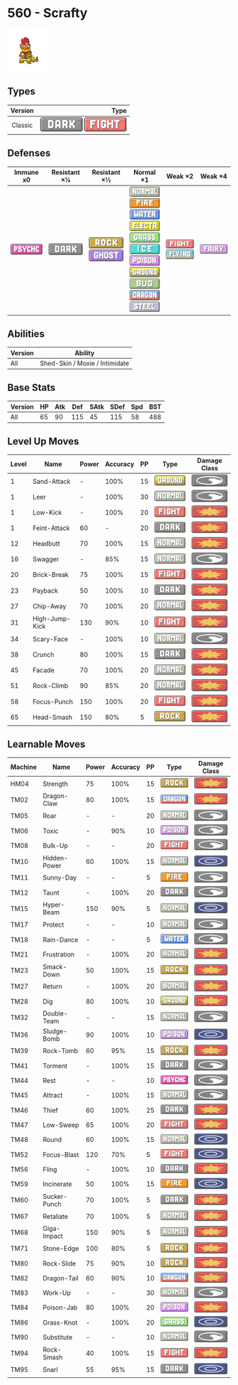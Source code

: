 # 560 - Scrafty

![scrafty](../img/pokemon/560.png)

## Types

| Version | Type                                                                  |
| :-----: | --------------------------------------------------------------------: |
| Classic | ![dark](../img/types/dark.png) ![fighting](../img/types/fighting.png) |

## Defenses

| Immune x0                            | Resistant ×¼                   | Resistant ×½                                                        | Normal ×1                                                                                                                                                                                                                                                                                                                                                                                                              | Weak ×2                                                                       | Weak ×4                          |
| ------------------------------------ | ------------------------------ | ------------------------------------------------------------------- | ---------------------------------------------------------------------------------------------------------------------------------------------------------------------------------------------------------------------------------------------------------------------------------------------------------------------------------------------------------------------------------------------------------------------- | ----------------------------------------------------------------------------- | -------------------------------- |
| ![psychic](../img/types/psychic.png) | ![dark](../img/types/dark.png) | ![rock](../img/types/rock.png)<br/>![ghost](../img/types/ghost.png) | ![normal](../img/types/normal.png)<br/>![fire](../img/types/fire.png)<br/>![water](../img/types/water.png)<br/>![electric](../img/types/electric.png)<br/>![grass](../img/types/grass.png)<br/>![ice](../img/types/ice.png)<br/>![poison](../img/types/poison.png)<br/>![ground](../img/types/ground.png)<br/>![bug](../img/types/bug.png)<br/>![dragon](../img/types/dragon.png)<br/>![steel](../img/types/steel.png) | ![fighting](../img/types/fighting.png)<br/>![flying](../img/types/flying.png) | ![fairy](../img/types/fairy.png) |

## Abilities

| Version | Ability                        |
| ------- | ------------------------------ |
| All     | Shed-Skin / Moxie / Intimidate |

## Base Stats

| Version | HP | Atk | Def | SAtk | SDef | Spd | BST |
| ------- | -- | --- | --- | ---- | ---- | --- | --- |
| All     | 65 | 90  | 115 | 45   | 115  | 58  | 488 |

## Level Up Moves

| Level | Name           | Power | Accuracy | PP | Type                                   | Damage Class                           |
| ----- | -------------- | ----- | -------- | -- | -------------------------------------- | -------------------------------------- |
| 1     | Sand-Attack    | -     | 100%     | 15 | ![ground](../img/types/ground.png)     | ![status](../img/types/status.png)     |
| 1     | Leer           | -     | 100%     | 30 | ![normal](../img/types/normal.png)     | ![status](../img/types/status.png)     |
| 1     | Low-Kick       | -     | 100%     | 20 | ![fighting](../img/types/fighting.png) | ![physical](../img/types/physical.png) |
| 1     | Feint-Attack   | 60    | -        | 20 | ![dark](../img/types/dark.png)         | ![physical](../img/types/physical.png) |
| 12    | Headbutt       | 70    | 100%     | 15 | ![normal](../img/types/normal.png)     | ![physical](../img/types/physical.png) |
| 16    | Swagger        | -     | 85%      | 15 | ![normal](../img/types/normal.png)     | ![status](../img/types/status.png)     |
| 20    | Brick-Break    | 75    | 100%     | 15 | ![fighting](../img/types/fighting.png) | ![physical](../img/types/physical.png) |
| 23    | Payback        | 50    | 100%     | 10 | ![dark](../img/types/dark.png)         | ![physical](../img/types/physical.png) |
| 27    | Chip-Away      | 70    | 100%     | 20 | ![normal](../img/types/normal.png)     | ![physical](../img/types/physical.png) |
| 31    | High-Jump-Kick | 130   | 90%      | 10 | ![fighting](../img/types/fighting.png) | ![physical](../img/types/physical.png) |
| 34    | Scary-Face     | -     | 100%     | 10 | ![normal](../img/types/normal.png)     | ![status](../img/types/status.png)     |
| 38    | Crunch         | 80    | 100%     | 15 | ![dark](../img/types/dark.png)         | ![physical](../img/types/physical.png) |
| 45    | Facade         | 70    | 100%     | 20 | ![normal](../img/types/normal.png)     | ![physical](../img/types/physical.png) |
| 51    | Rock-Climb     | 90    | 85%      | 20 | ![normal](../img/types/normal.png)     | ![physical](../img/types/physical.png) |
| 58    | Focus-Punch    | 150   | 100%     | 20 | ![fighting](../img/types/fighting.png) | ![physical](../img/types/physical.png) |
| 65    | Head-Smash     | 150   | 80%      | 5  | ![rock](../img/types/rock.png)         | ![physical](../img/types/physical.png) |

## Learnable Moves

| Machine | Name         | Power | Accuracy | PP | Type                                   | Damage Class                           |
| ------- | ------------ | ----- | -------- | -- | -------------------------------------- | -------------------------------------- |
| HM04    | Strength     | 75    | 100%     | 15 | ![rock](../img/types/rock.png)         | ![physical](../img/types/physical.png) |
| TM02    | Dragon-Claw  | 80    | 100%     | 15 | ![dragon](../img/types/dragon.png)     | ![physical](../img/types/physical.png) |
| TM05    | Roar         | -     | -        | 20 | ![normal](../img/types/normal.png)     | ![status](../img/types/status.png)     |
| TM06    | Toxic        | -     | 90%      | 10 | ![poison](../img/types/poison.png)     | ![status](../img/types/status.png)     |
| TM08    | Bulk-Up      | -     | -        | 20 | ![fighting](../img/types/fighting.png) | ![status](../img/types/status.png)     |
| TM10    | Hidden-Power | 60    | 100%     | 15 | ![normal](../img/types/normal.png)     | ![special](../img/types/special.png)   |
| TM11    | Sunny-Day    | -     | -        | 5  | ![fire](../img/types/fire.png)         | ![status](../img/types/status.png)     |
| TM12    | Taunt        | -     | 100%     | 20 | ![dark](../img/types/dark.png)         | ![status](../img/types/status.png)     |
| TM15    | Hyper-Beam   | 150   | 90%      | 5  | ![normal](../img/types/normal.png)     | ![special](../img/types/special.png)   |
| TM17    | Protect      | -     | -        | 10 | ![normal](../img/types/normal.png)     | ![status](../img/types/status.png)     |
| TM18    | Rain-Dance   | -     | -        | 5  | ![water](../img/types/water.png)       | ![status](../img/types/status.png)     |
| TM21    | Frustration  | -     | 100%     | 20 | ![normal](../img/types/normal.png)     | ![physical](../img/types/physical.png) |
| TM23    | Smack-Down   | 50    | 100%     | 15 | ![rock](../img/types/rock.png)         | ![physical](../img/types/physical.png) |
| TM27    | Return       | -     | 100%     | 20 | ![normal](../img/types/normal.png)     | ![physical](../img/types/physical.png) |
| TM28    | Dig          | 80    | 100%     | 10 | ![ground](../img/types/ground.png)     | ![physical](../img/types/physical.png) |
| TM32    | Double-Team  | -     | -        | 15 | ![normal](../img/types/normal.png)     | ![status](../img/types/status.png)     |
| TM36    | Sludge-Bomb  | 90    | 100%     | 10 | ![poison](../img/types/poison.png)     | ![special](../img/types/special.png)   |
| TM39    | Rock-Tomb    | 60    | 95%      | 15 | ![rock](../img/types/rock.png)         | ![physical](../img/types/physical.png) |
| TM41    | Torment      | -     | 100%     | 15 | ![dark](../img/types/dark.png)         | ![status](../img/types/status.png)     |
| TM44    | Rest         | -     | -        | 10 | ![psychic](../img/types/psychic.png)   | ![status](../img/types/status.png)     |
| TM45    | Attract      | -     | 100%     | 15 | ![normal](../img/types/normal.png)     | ![status](../img/types/status.png)     |
| TM46    | Thief        | 60    | 100%     | 25 | ![dark](../img/types/dark.png)         | ![physical](../img/types/physical.png) |
| TM47    | Low-Sweep    | 65    | 100%     | 20 | ![fighting](../img/types/fighting.png) | ![physical](../img/types/physical.png) |
| TM48    | Round        | 60    | 100%     | 15 | ![normal](../img/types/normal.png)     | ![special](../img/types/special.png)   |
| TM52    | Focus-Blast  | 120   | 70%      | 5  | ![fighting](../img/types/fighting.png) | ![special](../img/types/special.png)   |
| TM56    | Fling        | -     | 100%     | 10 | ![dark](../img/types/dark.png)         | ![physical](../img/types/physical.png) |
| TM59    | Incinerate   | 50    | 100%     | 15 | ![fire](../img/types/fire.png)         | ![special](../img/types/special.png)   |
| TM60    | Sucker-Punch | 70    | 100%     | 5  | ![dark](../img/types/dark.png)         | ![physical](../img/types/physical.png) |
| TM67    | Retaliate    | 70    | 100%     | 5  | ![normal](../img/types/normal.png)     | ![physical](../img/types/physical.png) |
| TM68    | Giga-Impact  | 150   | 90%      | 5  | ![normal](../img/types/normal.png)     | ![physical](../img/types/physical.png) |
| TM71    | Stone-Edge   | 100   | 80%      | 5  | ![rock](../img/types/rock.png)         | ![physical](../img/types/physical.png) |
| TM80    | Rock-Slide   | 75    | 90%      | 10 | ![rock](../img/types/rock.png)         | ![physical](../img/types/physical.png) |
| TM82    | Dragon-Tail  | 60    | 90%      | 10 | ![dragon](../img/types/dragon.png)     | ![physical](../img/types/physical.png) |
| TM83    | Work-Up      | -     | -        | 30 | ![normal](../img/types/normal.png)     | ![status](../img/types/status.png)     |
| TM84    | Poison-Jab   | 80    | 100%     | 20 | ![poison](../img/types/poison.png)     | ![physical](../img/types/physical.png) |
| TM86    | Grass-Knot   | -     | 100%     | 20 | ![grass](../img/types/grass.png)       | ![special](../img/types/special.png)   |
| TM90    | Substitute   | -     | -        | 10 | ![normal](../img/types/normal.png)     | ![status](../img/types/status.png)     |
| TM94    | Rock-Smash   | 40    | 100%     | 15 | ![fighting](../img/types/fighting.png) | ![physical](../img/types/physical.png) |
| TM95    | Snarl        | 55    | 95%      | 15 | ![dark](../img/types/dark.png)         | ![special](../img/types/special.png)   |